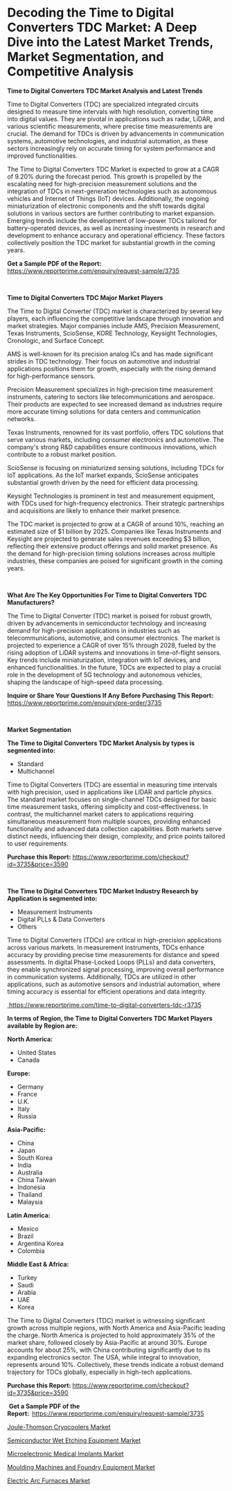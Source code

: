 <p><h1>Decoding the Time to Digital Converters TDC Market: A Deep Dive into the Latest Market Trends, Market Segmentation, and Competitive Analysis</h1></p><p><strong>Time to Digital Converters TDC Market Analysis and Latest Trends</strong></p>
<p><p>Time to Digital Converters (TDC) are specialized integrated circuits designed to measure time intervals with high resolution, converting time into digital values. They are pivotal in applications such as radar, LiDAR, and various scientific measurements, where precise time measurements are crucial. The demand for TDCs is driven by advancements in communication systems, automotive technologies, and industrial automation, as these sectors increasingly rely on accurate timing for system performance and improved functionalities.</p><p>The Time to Digital Converters TDC Market is expected to grow at a CAGR of 9.20% during the forecast period. This growth is propelled by the escalating need for high-precision measurement solutions and the integration of TDCs in next-generation technologies such as autonomous vehicles and Internet of Things (IoT) devices. Additionally, the ongoing miniaturization of electronic components and the shift towards digital solutions in various sectors are further contributing to market expansion. Emerging trends include the development of low-power TDCs tailored for battery-operated devices, as well as increasing investments in research and development to enhance accuracy and operational efficiency. These factors collectively position the TDC market for substantial growth in the coming years.</p></p>
<p><strong>Get a Sample PDF of the Report:&nbsp;</strong> <a href="https://www.reportprime.com/enquiry/request-sample/3735?utm_campaign=1180&utm_medium=2&utm_source=Github&utm_content=ia&utm_term=02102024&utm_id=time-to-digital-converters-tdc">https://www.reportprime.com/enquiry/request-sample/3735</a></p>
<p>&nbsp;</p>
<p><strong>Time to Digital Converters TDC Major Market Players</strong></p>
<p><p>The Time to Digital Converter (TDC) market is characterized by several key players, each influencing the competitive landscape through innovation and market strategies. Major companies include AMS, Precision Measurement, Texas Instruments, ScioSense, KORE Technology, Keysight Technologies, Cronologic, and Surface Concept.</p><p>AMS is well-known for its precision analog ICs and has made significant strides in TDC technology. Their focus on automotive and industrial applications positions them for growth, especially with the rising demand for high-performance sensors.</p><p>Precision Measurement specializes in high-precision time measurement instruments, catering to sectors like telecommunications and aerospace. Their products are expected to see increased demand as industries require more accurate timing solutions for data centers and communication networks.</p><p>Texas Instruments, renowned for its vast portfolio, offers TDC solutions that serve various markets, including consumer electronics and automotive. The company's strong R&D capabilities ensure continuous innovations, which contribute to a robust market position.</p><p>ScioSense is focusing on miniaturized sensing solutions, including TDCs for IoT applications. As the IoT market expands, ScioSense anticipates substantial growth driven by the need for efficient data processing.</p><p>Keysight Technologies is prominent in test and measurement equipment, with TDCs used for high-frequency electronics. Their strategic partnerships and acquisitions are likely to enhance their market presence.</p><p>The TDC market is projected to grow at a CAGR of around 10%, reaching an estimated size of $1 billion by 2025. Companies like Texas Instruments and Keysight are projected to generate sales revenues exceeding $3 billion, reflecting their extensive product offerings and solid market presence. As the demand for high-precision timing solutions increases across multiple industries, these companies are poised for significant growth in the coming years.</p></p>
<p>&nbsp;</p>
<p><strong>What Are The Key Opportunities For Time to Digital Converters TDC Manufacturers?</strong></p>
<p><p>The Time to Digital Converter (TDC) market is poised for robust growth, driven by advancements in semiconductor technology and increasing demand for high-precision applications in industries such as telecommunications, automotive, and consumer electronics. The market is projected to experience a CAGR of over 15% through 2028, fueled by the rising adoption of LiDAR systems and innovations in time-of-flight sensors. Key trends include miniaturization, integration with IoT devices, and enhanced functionalities. In the future, TDCs are expected to play a crucial role in the development of 5G technology and autonomous vehicles, shaping the landscape of high-speed data processing.</p></p>
<p><strong>Inquire or Share Your Questions If Any Before Purchasing This Report:</strong> <a href="https://www.reportprime.com/enquiry/pre-order/3735?utm_campaign=1180&utm_medium=2&utm_source=Github&utm_content=ia&utm_term=02102024&utm_id=time-to-digital-converters-tdc">https://www.reportprime.com/enquiry/pre-order/3735</a></p>
<p>&nbsp;</p>
<p><strong>Market Segmentation</strong></p>
<p><strong>The Time to Digital Converters TDC Market Analysis by types is segmented into:</strong></p>
<p><ul><li>Standard</li><li>Multichannel</li></ul></p>
<p><p>Time to Digital Converters (TDC) are essential in measuring time intervals with high precision, used in applications like LIDAR and particle physics. The standard market focuses on single-channel TDCs designed for basic time measurement tasks, offering simplicity and cost-effectiveness. In contrast, the multichannel market caters to applications requiring simultaneous measurement from multiple sources, providing enhanced functionality and advanced data collection capabilities. Both markets serve distinct needs, influencing their design, complexity, and price points tailored to user requirements.</p></p>
<p><strong>Purchase this Report:&nbsp;</strong><a href="https://www.reportprime.com/checkout?id=3735&price=3590&utm_campaign=1180&utm_medium=2&utm_source=Github&utm_content=ia&utm_term=02102024&utm_id=time-to-digital-converters-tdc">https://www.reportprime.com/checkout?id=3735&price=3590</a></p>
<p>&nbsp;</p>
<p><strong>The Time to Digital Converters TDC Market Industry Research by Application is segmented into:</strong></p>
<p><ul><li>Measurement Instruments</li><li>Digital PLLs & Data Converters</li><li>Others</li></ul></p>
<p><p>Time to Digital Converters (TDCs) are critical in high-precision applications across various markets. In measurement instruments, TDCs enhance accuracy by providing precise time measurements for distance and speed assessments. In digital Phase-Locked Loops (PLLs) and data converters, they enable synchronized signal processing, improving overall performance in communication systems. Additionally, TDCs are utilized in other applications, such as automotive sensors and industrial automation, where timing accuracy is essential for efficient operations and data integrity.</p></p>
<p><a href="https://www.reportprime.com/time-to-digital-converters-tdc-r3735?utm_campaign=1180&utm_medium=2&utm_source=Github&utm_content=ia&utm_term=02102024&utm_id=time-to-digital-converters-tdc">&nbsp;https://www.reportprime.com/time-to-digital-converters-tdc-r3735</a></p>
<p><strong>In terms of Region, the Time to Digital Converters TDC Market Players available by Region are:</strong></p>
<p>
    <p> <strong> North America: </strong>
        <ul>
            <li>United States</li>
            <li>Canada</li>
        </ul>
        </p> 
    <p> <strong> Europe: </strong>
        <ul>
            <li>Germany</li>
            <li>France</li>
            <li>U.K.</li>
            <li>Italy</li>
            <li>Russia</li>
        </ul>
        </p> 
    <p> <strong> Asia-Pacific: </strong>
        <ul>
            <li>China</li>
            <li>Japan</li>
            <li>South Korea</li>
            <li>India</li>
            <li>Australia</li>
            <li>China Taiwan</li>
            <li>Indonesia</li>
            <li>Thailand</li>
            <li>Malaysia</li>
        </ul>
        </p> 
    <p> <strong> Latin America: </strong>
        <ul>
            <li>Mexico</li>
            <li>Brazil</li>
            <li>Argentina Korea</li>
            <li>Colombia</li>
        </ul>
        </p> 
    <p> <strong> Middle East & Africa: </strong>
        <ul>
            <li>Turkey</li>
            <li>Saudi</li>
            <li>Arabia</li>
            <li>UAE</li>
            <li>Korea</li>
        </ul>
    </p>
    </p>
<p><p>The Time to Digital Converters (TDC) market is witnessing significant growth across multiple regions, with North America and Asia-Pacific leading the charge. North America is projected to hold approximately 35% of the market share, followed closely by Asia-Pacific at around 30%. Europe accounts for about 25%, with China contributing significantly due to its expanding electronics sector. The USA, while integral to innovation, represents around 10%. Collectively, these trends indicate a robust demand trajectory for TDCs globally, especially in high-tech applications.</p></p>
<p><strong>Purchase this Report: </strong><a href="https://www.reportprime.com/checkout?id=3735&price=3590&utm_campaign=1180&utm_medium=2&utm_source=Github&utm_content=ia&utm_term=02102024&utm_id=time-to-digital-converters-tdc">https://www.reportprime.com/checkout?id=3735&price=3590</a></p>
<p>&nbsp;<strong>Get a Sample PDF of the Report:&nbsp;&nbsp;</strong><a href="https://www.reportprime.com/enquiry/request-sample/3735?utm_campaign=1180&utm_medium=2&utm_source=Github&utm_content=ia&utm_term=02102024&utm_id=time-to-digital-converters-tdc">https://www.reportprime.com/enquiry/request-sample/3735</a></p>
<p><strong></strong></p>
<p><p><a href="https://issuu.com/reportprime-2/docs/joule-thomson-cryocoolers-market-si_53d4ad3b215b6a?utm_campaign=1180&utm_medium=2&utm_source=Github&utm_content=ia&utm_term=02102024&utm_id=time-to-digital-converters-tdc">Joule-Thomson Cryocoolers Market</a></p><p><a href="https://github.com/benjigwozdzus/Market-Research-Report-List-1/blob/main/semiconductor-wet-etching-equipment-market.md?utm_campaign=1180&utm_medium=2&utm_source=Github&utm_content=ia&utm_term=02102024&utm_id=time-to-digital-converters-tdc">Semiconductor Wet Etching Equipment Market</a></p><p><a href="https://www.linkedin.com/pulse/global-microelectronic-medical-implants-market-landscape-owfge?utm_campaign=1180&utm_medium=2&utm_source=Github&utm_content=ia&utm_term=02102024&utm_id=time-to-digital-converters-tdc">Microelectronic Medical Implants Market</a></p><p><a href="https://issuu.com/reportprime-2/docs/moulding-machines-and-foundry-equip_1cdef579890ce6?utm_campaign=1180&utm_medium=2&utm_source=Github&utm_content=ia&utm_term=02102024&utm_id=time-to-digital-converters-tdc">Moulding Machines and Foundry Equipment Market</a></p><p><a href="https://www.linkedin.com/pulse/electric-arc-furnaces-market-forecast-global-trends-analysis-slxqe?trackingId=42RjQ0DiRamn6S3hNflDog%3D%3D&utm_campaign=1180&utm_medium=2&utm_source=Github&utm_content=ia&utm_term=02102024&utm_id=time-to-digital-converters-tdc">Electric Arc Furnaces Market</a></p></p>
